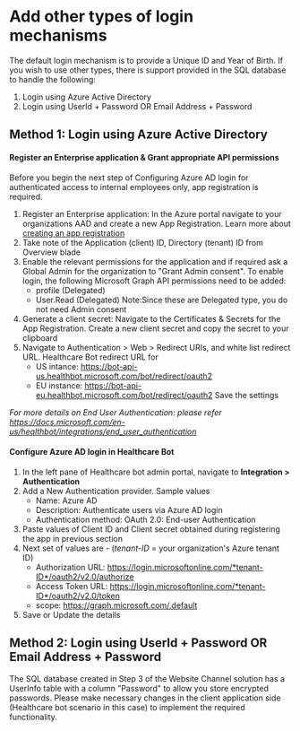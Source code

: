 # Add other types of login mechanisms  

The default login mechanism is to provide a Unique ID and Year of Birth. If you wish to use other types, there is support provided in the SQL database to handle the following:
1. Login using Azure Active Directory 
2. Login using UserId + Password OR Email Address + Password 

## Method 1: Login using Azure Active Directory
#### Register an Enterprise application & Grant appropriate API permissions
Before you begin the next step of Configuring Azure AD login for authenticated access to internal employees only, app registration is required. 
1. Register an Enterprise application: In the Azure portal navigate to your organizations AAD and create a new App Registration. Learn more about  [creating an app registration](https://docs.microsoft.com/en-us/azure/active-directory/develop/quickstart-register-app#targetText=Azure%20AD%20assigns%20a%20unique,%2C%20API%20permissions%2C%20and%20more.)
2. Take note of the Application (client) ID, Directory (tenant) ID from Overview blade
3. Enable the relevant permissions for the application and if required ask a Global Admin for the organization to "Grant Admin consent". To enable login, the following Microsoft Graph API permissions need to be added:
	-  	profile (Delegated)
	-   User.Read (Delegated)
	Note:Since these are Delegated type, you do not need Admin consent
4. Generate a client secret: Navigate to the Certificates & Secrets for the App Registration. Create a new client secret and copy the secret to your clipboard
5. Navigate to Authentication > Web > Redirect URIs, and white list redirect URL. Healthcare Bot redirect URL for 
	- US intance: https://bot-api-us.healthbot.microsoft.com/bot/redirect/oauth2 
	- EU instance: https://bot-api-eu.healthbot.microsoft.com/bot/redirect/oauth2 
	Save the settings

*For more details on End User Authentication: please refer https://docs.microsoft.com/en-us/healthbot/integrations/end_user_authentication*

#### Configure Azure AD login in Healthcare Bot
1. In the left pane of Healthcare bot admin portal, navigate to **Integration > Authentication**
2. Add a New Authentication provider. Sample values 
	- Name: Azure AD
	- Description: Authenticate users via Azure AD login
	- Authentication method: OAuth 2.0: End-user Authentication
3. Paste values of Client ID and Client secret obtained during registering the app in previous section
4. Next set of values are - (*tenant-ID* = your organization's Azure tenant ID)
	- Authorization URL: https://login.microsoftonline.com/*tenant-ID*/oauth2/v2.0/authorize 
	- Access Token URL: https://login.microsoftonline.com/*tenant-ID*/oauth2/v2.0/token
	- scope: https://graph.microsoft.com/.default
5. Save or Update the details

## Method 2: Login using UserId + Password OR Email Address + Password

The SQL database created in Step 3 of the Website Channel solution has a UserInfo table with a column "Password" to allow you store encrypted passwords. Please make necessary changes in the client application side (Healthcare bot scenario in this case) to implement the required functionality.